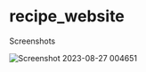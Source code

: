 # recipe_website


Screenshots

![Screenshot 2023-08-27 004651](https://github.com/Ankit-Adlakha/recipe_website/assets/92292251/f0ae2151-16e0-49d8-afc7-05ab0a1b77a4)
